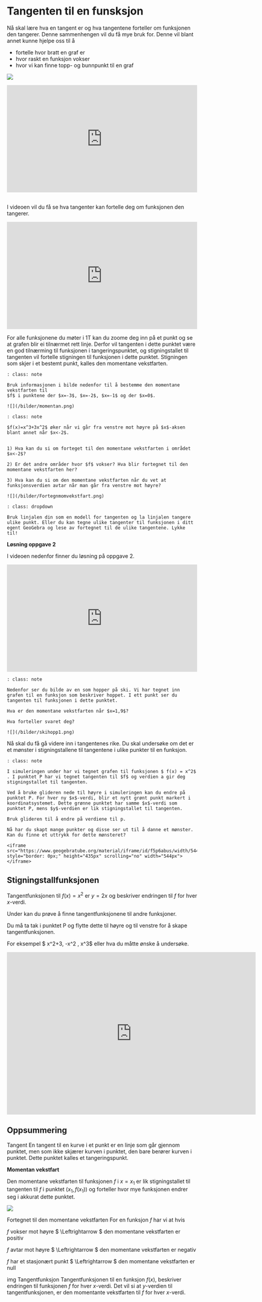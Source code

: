 # Tangenten til en funsksjon

Nå skal lære hva en tangent er og hva tangentene forteller om funksjonen den tangerer. Denne sammenhengen vil du få mye bruk for. Denne vil blant annet kunne hjelpe oss til å 

* fortelle hvor bratt en graf er
* hvor raskt en funksjon vokser
* hvor vi kan finne topp- og bunnpunkt til en graf

![](/bilder/tangent.jpg)

<div style="padding:56.25% 0 0 0;position:relative;"><iframe src="https://player.vimeo.com/video/86001854?h=97f0004b86&title=0&byline=0&portrait=0" style="position:absolute;top:0;left:0;width:100%;height:100%;" frameborder="0" allow="autoplay; fullscreen; picture-in-picture" allowfullscreen></iframe></div><script src="https://player.vimeo.com/api/player.js"></script>

<br>

I videoen vil du få se hva tangenter kan fortelle deg om funksjonen den tangerer.

<div style="padding:56.25% 0 0 0;position:relative;"><iframe src="https://player.vimeo.com/video/86002106?h=eef2026b81&title=0&byline=0&portrait=0" style="position:absolute;top:0;left:0;width:100%;height:100%;" frameborder="0" allow="autoplay; fullscreen; picture-in-picture" allowfullscreen></iframe></div><script src="https://player.vimeo.com/api/player.js"></script>



For alle funksjonene du møter i 1T kan du zoome deg inn på et punkt og se at grafen blir ei tilnærmet rett linje. Derfor vil tangenten i dette punktet være en god tilnærming til funksjonen i tangeringspunktet, og stigningstallet til tangenten vil fortelle stigningen til funksjonen i dette punktet. Stigningen som skjer i et bestemt punkt, kalles den momentane vekstfarten.

```{admonition} Oppgave 1
: class: note

Bruk informasjonen i bilde nedenfor til å bestemme den momentane vekstfarten til 
$f$ i punktene der $x=-3$, $x=-2$, $x=-1$ og der $x=0$.

![](/bilder/momentan.png)

```

```{admonition} Oppgave 2
: class: note

$f(x)=x^3+3x^2$ øker når vi går fra venstre mot høyre på $x$-aksen blant annet når $x<-2$.


1) Hva kan du si om forteget til den momentane vekstfarten i området $x<-2$?

2) Er det andre områder hvor $f$ vokser? Hva blir fortegnet til den momentane vekstfarten her?

3) Hva kan du si om den momentane vekstfarten når du vet at funksjonsverdien avtar når man går fra venstre mot høyre?

![](/bilder/Fortegnmomvekstfart.png)
```

```{admonition} Tips
: class: dropdown

Bruk linjalen din som en modell for tangenten og la linjalen tangere ulike punkt. Eller du kan tegne ulike tangenter til funksjonen i ditt egent GeoGebra og lese av fortegnet til de ulike tangentene. Lykke til!
```

**Løsning oppgave 2**

I videoen nedenfor finner du løsning på oppgave 2. 

<div style="padding:56.25% 0 0 0;position:relative;"><iframe src="https://player.vimeo.com/video/299173918?h=f9a67c89c6&title=0&byline=0&portrait=0" style="position:absolute;top:0;left:0;width:100%;height:100%;" frameborder="0" allow="autoplay; fullscreen; picture-in-picture" allowfullscreen></iframe></div><script src="https://player.vimeo.com/api/player.js"></script>

```{admonition} Oppgave 3
: class: note

Nedenfor ser du bilde av en som hopper på ski. Vi har tegnet inn grafen til en funksjon som beskriver hoppet. I ett punkt ser du tangenten til funksjonen i dette punktet.

Hva er den momentane vekstfarten når $x=1,9$?

Hva forteller svaret deg?

![](/bilder/skihopp1.png)

```

Nå skal du få gå videre inn i tangentenes rike. Du skal undersøke om det er et mønster i stigningstallene til tangentene i ulike punkter til en funksjon.


```{admonition} Oppgave 4
: class: note

I simuleringen under har vi tegnet grafen til funksjonen $ f(x) = x^2$ . I punktet P har vi tegnet tangenten til $f$ og verdien a gir deg stigningstallet til tangenten.

Ved å bruke glideren nede til høyre i simuleringen kan du endre på punktet P. For hver ny $x$-verdi, blir et nytt grønt punkt markert i koordinatsystemet. Dette grønne punktet har samme $x$-verdi som punktet P, mens $y$-verdien er lik stigningstallet til tangenten.

Bruk glideren til å endre på verdiene til p.

Nå har du skapt mange punkter og disse ser ut til å danne et mønster. Kan du finne et uttrykk for dette mønsteret?

<iframe src="https://www.geogebratube.org/material/iframe/id/f5p6abus/width/544/height/435/border/888888/rc/false/ai/false/sdz/true/smb/false/stb/false/stbh/true/ld/false/sri/true/at/preferhtml5" style="border: 0px;" height="435px" scrolling="no" width="544px"> </iframe>
```

## Stigningstallfunksjonen

Tangentfunksjonen til $f(x)=x^2$ er $y=2x$ og beskriver endringen til $f$ for hver $x$-verdi.

Under kan du prøve å finne tangentfunksjonene til andre funksjoner.

Du må ta tak i punktet P og flytte dette til høyre og til venstre for å skape tangentfunksjonen.

For eksempel $ x^2+3, -x^2 , x^3$ eller hva du måtte ønske å undersøke.

<iframe scrolling="no" src="https://www.geogebratube.org/material/iframe/id/quz5pmzt/width/659/height/430/border/888888/rc/false/ai/false/sdz/true/smb/false/stb/false/stbh/true/ld/false/sri/true/at/preferhtml5" width="659px" height="430px" style="border: 0px;"> </iframe>

## Oppsummering

Tangent
En tangent til en kurve i et punkt er en linje som går gjennom punktet, men som ikke skjærer kurven i punktet, den bare berører kurven i punktet. Dette punktet kalles et tangeringspunkt. 

**Momentan vekstfart**

Den momentane vekstfarten til funksjonen $f$ i $x=x_1$ er lik stigningstallet til tangenten til $f$ i punktet $(x_1, f(x_1))$ og forteller hvor mye funksjonen endrer seg i akkurat dette punktet.

![](/bilder/Oppsummeringmomvekstfart.png)

Fortegnet til den momentane vekstfarten
For en funksjon $f$ har vi at hvis

$f$ vokser mot høyre $ \Leftrightarrow $ den momentane vekstfarten er positiv

$f$ avtar mot høyre $ \Leftrightarrow $ den momentane vekstfarten er negativ

$f$ har et stasjonært punkt $ \Leftrightarrow $ den momentane vekstfarten er null

img
Tangentfunksjon
Tangentfunksjonen til en funksjon $f(x)$, beskriver endringen til funksjonen $f$ for hver $x$-verdi. Det vil si at $y$-verdien til tangentfunksjonen, er den momentante vekstfarten til $f$ for hver $x$-verdi. 